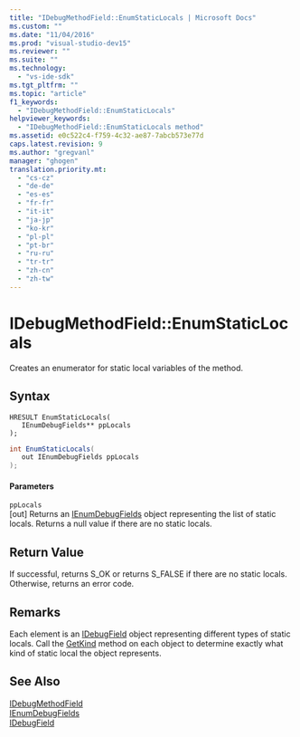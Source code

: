 ```yaml
---
title: "IDebugMethodField::EnumStaticLocals | Microsoft Docs"
ms.custom: ""
ms.date: "11/04/2016"
ms.prod: "visual-studio-dev15"
ms.reviewer: ""
ms.suite: ""
ms.technology: 
  - "vs-ide-sdk"
ms.tgt_pltfrm: ""
ms.topic: "article"
f1_keywords: 
  - "IDebugMethodField::EnumStaticLocals"
helpviewer_keywords: 
  - "IDebugMethodField::EnumStaticLocals method"
ms.assetid: e0c522c4-f759-4c32-ae87-7abcb573e77d
caps.latest.revision: 9
ms.author: "gregvanl"
manager: "ghogen"
translation.priority.mt: 
  - "cs-cz"
  - "de-de"
  - "es-es"
  - "fr-fr"
  - "it-it"
  - "ja-jp"
  - "ko-kr"
  - "pl-pl"
  - "pt-br"
  - "ru-ru"
  - "tr-tr"
  - "zh-cn"
  - "zh-tw"
---
```

# IDebugMethodField::EnumStaticLocals
Creates an enumerator for static local variables of the method.  
  
## Syntax  
  
```cpp#  
HRESULT EnumStaticLocals(   
   IEnumDebugFields** ppLocals  
);  
```  
  
```c#  
int EnumStaticLocals(  
   out IEnumDebugFields ppLocals  
);  
```  
  
#### Parameters  
 `ppLocals`  
 [out] Returns an [IEnumDebugFields](../../../extensibility/debugger/reference/ienumdebugfields.md) object representing the list of static locals. Returns a null value if there are no static locals.  
  
## Return Value  
 If successful, returns S_OK or returns S_FALSE if there are no static locals. Otherwise, returns an error code.  
  
## Remarks  
 Each element is an [IDebugField](../../../extensibility/debugger/reference/idebugfield.md) object representing different types of static locals. Call the [GetKind](../../../extensibility/debugger/reference/idebugfield-getkind.md) method on each object to determine exactly what kind of static local the object represents.  
  
## See Also  
 [IDebugMethodField](../../../extensibility/debugger/reference/idebugmethodfield.md)   
 [IEnumDebugFields](../../../extensibility/debugger/reference/ienumdebugfields.md)   
 [IDebugField](../../../extensibility/debugger/reference/idebugfield.md)